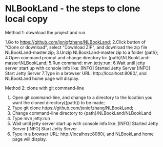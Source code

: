 # NLBookLand - the steps to clone local copy

Method 1: download the project and run 

1.Go to https://github.com/joniqfzhang/NLBookLand;
2.Click button of  "Clone or download", select "Download ZIP", and download the zip file NLBookLand-master.zip;
3.Unzip NLBookLand-master.zip to a folder {path};
4.Open command prompt and change directory to: {path}\NLBookLand-master\NLBookLand;
5.Run command: mvn jetty:run;
6.Wait until jetty server start up with console info like:
	[INFO] Started Jetty Server
	[INFO] Start Jetty Server
7.Type in a browser URL: http://localhost:8080/, and NLBookLand home page will display.

Method 2: clone with git command-line
1. Open git command-line, and change to a directory to the location you want the cloned directory({path}) to be made;
2. Type 
	git clone https://github.com/joniqfzhang/NLBookLand; 
3. Change command-line directory to 
	{path}/NLBookLand/NLBookLand
4. Type
	mvn jetty:run
5. Wait until jetty server start up with console info like:
	[INFO] Started Jetty Server
	[INFO] Start Jetty Server
6. Type in a browser URL: http://localhost:8080/, and NLBookLand home page will display.